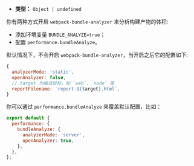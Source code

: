 - **类型：** `Object | undefined`

你有两种方式开启 `webpack-bundle-analyzer` 来分析构建产物的体积:

- 添加环境变量 `BUNDLE_ANALYZE=true`；
- 配置 `performance.bundleAnalyze`。

默认情况下，不会开启 `webpack-bundle-analyzer`，当开启之后它的配置如下:

```js
{
  analyzerMode: 'static',
  openAnalyzer: false,
  // target 为编译目标，如 `web`、`node` 等
  reportFilename: `report-${target}.html`,
}
```

你可以通过 `performance.bundleAnalyze` 来覆盖默认配置，比如：

```js
export default {
  performance: {
    bundleAnalyze: {
      analyzerMode: 'server',
      openAnalyzer: true,
    },
  },
};
```

